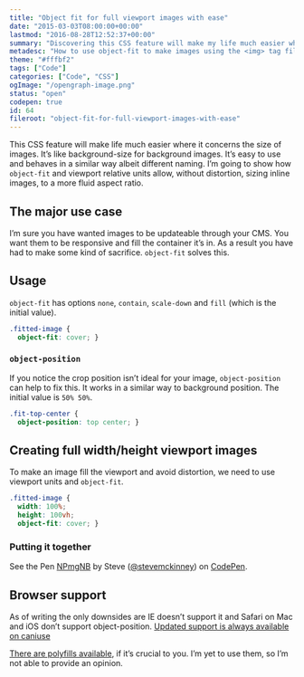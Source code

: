 ```yaml
---
title: "Object fit for full viewport images with ease"
date: "2015-03-03T08:00:00+00:00"
lastmod: "2016-08-28T12:52:37+00:00"
summary: "Discovering this CSS feature will make my life much easier where it concerns the positioning of images. It’s like background-size for background images. It’s easy to use and behaves in a similar way albeit different naming. I’m going to show how object-fit and viewport relative units can allow us, to size inline images, without worrying about distortion."
metadesc: "How to use object-fit to make images using the <img> tag fill the viewport. This method is like background-size but for the img tag."
theme: "#fffbf2"
tags: ["Code"]
categories: ["Code", "CSS"]
ogImage: "/opengraph-image.png"
status: "open"
codepen: true
id: 64
fileroot: "object-fit-for-full-viewport-images-with-ease"
---
```


This CSS feature will make life much easier where it concerns the size of images. It’s like background-size for background images. It’s easy to use and behaves in a similar way albeit different naming. I’m going to show how `object-fit` and viewport relative units allow, without distortion, sizing inline images, to a more fluid aspect ratio.

## The major use case
I’m sure you have wanted images to be updateable through your CMS.  You want them to be responsive and fill the container it’s in. As a result you have had to make some kind of sacrifice. `object-fit` solves this.

## Usage
`object-fit` has options  `none`, `contain`, `scale-down` and `fill` (which is the initial value).

```css
.fitted-image {
  object-fit: cover; }
```

### `object-position`
If you notice the crop position isn’t ideal for your image, `object-position` can help to fix this. It works in a similar way to background position. The initial value is `50% 50%`.

```css
.fit-top-center {
  object-position: top center; }
```

## Creating full width/height viewport images

To make an image fill the viewport and avoid distortion, we need to use viewport units and `object-fit`.

```css
.fitted-image {
  width: 100%;
  height: 100vh;
  object-fit: cover; }
```

### Putting it together

<p data-height="464" data-theme-id="13022" data-slug-hash="NPmgNB" data-default-tab="result" data-user="stevemckinney" className="codepen">See the Pen <a href='http://codepen.io/stevemckinney/pen/NPmgNB/'>NPmgNB</a> by Steve (<a href='http://codepen.io/stevemckinney'>@stevemckinney</a>) on <a href='http://codepen.io'>CodePen</a>.</p>

## Browser support
As of writing the only downsides are IE doesn’t support it and Safari on Mac and iOS don’t support object-position. [Updated support is always available on caniuse](http://caniuse.com/#search=object-fit)

[There are polyfills available](https://github.com/anselmh/object-fit), if it’s crucial to you. I’m yet to use them, so I’m not able to provide an opinion.
